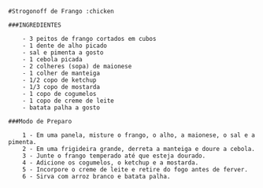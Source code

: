     #Strogonoff de Frango :chicken

    ###INGREDIENTES

        - 3 peitos de frango cortados em cubos
        - 1 dente de alho picado
        - sal e pimenta a gosto
        - 1 cebola picada
        - 2 colheres (sopa) de maionese
        - 1 colher de manteiga
        - 1/2 copo de ketchup
        - 1/3 copo de mostarda
        - 1 copo de cogumelos
        - 1 copo de creme de leite
        - batata palha a gosto

    ###Modo de Preparo

        1 - Em uma panela, misture o frango, o alho, a maionese, o sal e a pimenta.
        2 - Em uma frigideira grande, derreta a manteiga e doure a cebola.
        3 - Junte o frango temperado até que esteja dourado.
        4 - Adicione os cogumelos, o ketchup e a mostarda.
        5 - Incorpore o creme de leite e retire do fogo antes de ferver.
        6 - Sirva com arroz branco e batata palha.